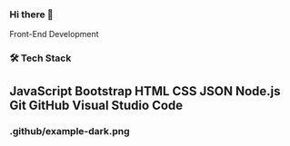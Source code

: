 ### Hi there 👋

Front-End Development

### 🛠  Tech Stack
## JavaScript  Bootstrap  HTML  CSS  JSON  Node.js  Git  GitHub  Visual Studio Code    

### .github/example-dark.png
